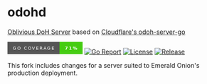 # odohd

[Oblivious DoH Server](https://tools.ietf.org/html/draft-pauly-dprive-oblivious-doh) based on [Cloudflare's odoh-server-go](https://github.com/cloudflare/odoh-server-go)

![Coverage Badge](coverage_badge.png)
[![Go Report](https://goreportcard.com/badge/github.com/emeraldonion/odohd?style=for-the-badge)](https://goreportcard.com/report/github.com/emeraldonion/odohd)
[![License](https://img.shields.io/github/license/emeraldonion/odohd?style=for-the-badge)](https://raw.githubusercontent.com/emeraldonion/odohd/main/LICENSE)
[![Release](https://img.shields.io/github/v/release/emeraldonion/odohd?style=for-the-badge)](https://github.com/emeraldonion/odohd/releases)

This fork includes changes for a server suited to Emerald Onion's production deployment.
